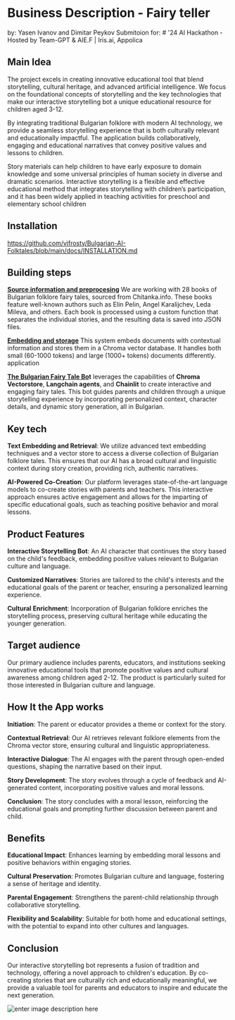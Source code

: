 

  
  

# Business Description - Fairy teller 
by: Yasen Ivanov and Dimitar Peykov 
Submitoion for: # '24 AI Hackathon - Hosted by Team-GPT & AIE.F | Iris.ai, Appolica
  

## Main Idea

   The project excels in creating innovative educational tool that blend storytelling, cultural heritage, and advanced artificial intelligence. We focus on the foundational concepts of storytelling and the key technologies that make our interactive storytelling bot a unique educational resource for children aged 3-12.

By integrating traditional Bulgarian folklore with modern AI technology, we provide a seamless storytelling experience that is both culturally relevant and educationally impactful.
The application builds collaboratively, engaging and educational narratives that convey positive values and lessons to children.  

Story materials can help children to have early exposure to domain knowledge and some universal principles of human society in diverse and dramatic scenarios. Interactive storytelling is a flexible and effective educational method that integrates storytelling with children’s participation, and it has been widely applied in teaching activities for preschool and elementary school children

## Installation 
https://github.com/vjfrosty/Bulgarian-AI-Folktales/blob/main/docs/INSTALLATION.md
  
##  Building steps
**[Source information and preprocesing](https://github.com/vjfrosty/Bulgarian-AI-Folktales/blob/main/docs/PREPROCESING.md)** We are working with 28 books of Bulgarian folklore fairy tales, sourced from Chitanka.info. These books feature well-known authors such as Elin Pelin, Angel Karalijchev, Leda Mileva, and others. Each book is processed using a custom function that separates the individual stories, and the resulting data is saved into JSON files. 


**[Embedding and storage](https://github.com/vjfrosty/Bulgarian-AI-Folktales/blob/main/docs/EMBEDING.md)** This system embeds documents with contextual information and stores them in a Chroma vector database. It handles both small (60-1000 tokens) and large (1000+ tokens) documents differently.
application

**[The Bulgarian Fairy Tale Bo](https://github.com/vjfrosty/Bulgarian-AI-Folktales/blob/main/docs/APP.md)t** leverages the capabilities of **Chroma Vectorstore**, **Langchain agents**, and **Chainlit** to create interactive and engaging fairy tales. This bot guides parents and children through a unique storytelling experience by incorporating personalized context, character details, and dynamic story generation, all in Bulgarian.

## Key tech

  

**Text Embedding and Retrieval**: We utilize advanced text embedding techniques and a vector store to access a diverse collection of Bulgarian folklore tales. This ensures that our AI has a broad cultural and linguistic context during story creation, providing rich, authentic narratives.

  

**AI-Powered Co-Creation**: Our platform leverages state-of-the-art language models to co-create stories with parents and teachers. This interactive approach ensures active engagement and allows for the imparting of specific educational goals, such as teaching positive behavior and moral lessons.

  




  

## Product Features

  

**Interactive Storytelling Bot**: An AI character that continues the story based on the child's feedback, embedding positive values relevant to Bulgarian culture and language.

  

**Customized Narratives**: Stories are tailored to the child's interests and the educational goals of the parent or teacher, ensuring a personalized learning experience.

**Cultural Enrichment**: Incorporation of Bulgarian folklore enriches the storytelling process, preserving cultural heritage while educating the younger generation.

  

## Target audience

  

Our primary audience includes parents, educators, and institutions seeking innovative educational tools that promote positive values and cultural awareness among children aged 2-12. The product is particularly suited for those interested in Bulgarian culture and language.

  

## How It the App  works

  

**Initiation**: The parent or educator provides a theme or context for the story.

  

**Contextual Retrieval**: Our AI retrieves relevant folklore elements from the Chroma vector store, ensuring cultural and linguistic appropriateness.

  

**Interactive Dialogue**: The AI engages with the parent through open-ended questions, shaping the narrative based on their input.

  
  
  
  

**Story Development**: The story evolves through a cycle of feedback and AI-generated content, incorporating positive values and moral lessons.

  

**Conclusion**: The story concludes with a moral lesson, reinforcing the educational goals and prompting further discussion between parent and child.

  

## Benefits

  

**Educational Impact**: Enhances learning by embedding moral lessons and positive behaviors within engaging stories.

  

**Cultural Preservation**: Promotes Bulgarian culture and language, fostering a sense of heritage and identity.

  

**Parental Engagement**: Strengthens the parent-child relationship through collaborative storytelling.

  

**Flexibility and Scalability**: Suitable for both home and educational settings, with the potential to expand into other cultures and languages.

  

## Conclusion

  

Our interactive storytelling bot represents a fusion of tradition and technology, offering a novel approach to children's education. By co-creating stories that are culturally rich and educationally meaningful, we provide a valuable tool for parents and educators to inspire and educate the next generation.

  

![enter image description here](https://www.mediastorehouse.com/p/251/rachenitsa-dance-1894-ivan-mrkvicka-1856-1938-19372025.jpg.webp)